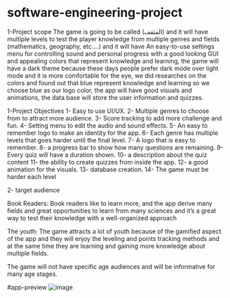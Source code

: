 # software-engineering-project
1-Project scope
The game is going to be called (المثقف) and it will have multiple levels to test the player knowledge from multiple genres and fields (mathematics, geography, etc.…)  and it will have An easy-to-use settings menu for controlling sound and personal progress with a good looking GUI and appealing colors that represent knowledge and learning,  the game will have a dark theme because these days people prefer dark mode over light mode and it is more comfortable for the eye, we did researches on the colors and found out that blue represent knowledge and learning so we choose blue as our logo color, the app will have good visuals and animations, the data base will store the user information and quizzes.
 
1-Project Objectives
1-    Easy to use UI/UX.
2-    Multiple genres to choose from to attract more audience.
3-    Score tracking to add more challenge and fun.
4-    Setting menu to edit the audio and sound effects.
5-    An easy to remember logo to make an identity for the app.
6-    Each genre has multiple levels that goes harder until the final level.
7-    A logo that is easy to remember.
8-    a progress bar to show how many questions are remaining.
9-    Every quiz will have a duration shown.
10-   a description about the quiz content
11-   the ability to create quizzes from inside the app.
12-   a good animation for the visuals.
13-   database creation.
14-   The game must be harder each level
 
 
 
 
2- target audience
 
Book Readers:
Book readers like to learn more, and the app derive many fields and great opportunities to learn from many sciences and it’s a great way to test their knowledge with a well-organized approach
 
The youth:
The game attracts a lot of youth because of the gamified aspect of the app and they will enjoy the leveling and points tracking methods and at the same time they are learning and gaining more knowledge about multiple fields.
 
The game will not have specific age audiences and will be informative for many age stages.

#app-preview
![image](https://github.com/CJ-2/software-engineering-project/assets/56313495/c21f6cd3-ed09-4914-baf1-0bdedd6d9c39)

